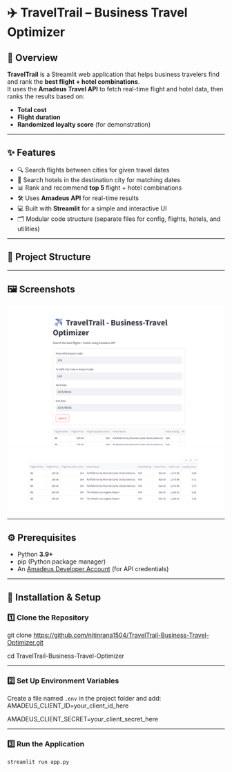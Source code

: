 # ✈️ TravelTrail – Business Travel Optimizer

## 📖 Overview
**TravelTrail** is a Streamlit web application that helps business travelers find and rank the **best flight + hotel combinations**.  
It uses the **Amadeus Travel API** to fetch real-time flight and hotel data, then ranks the results based on:
- **Total cost**
- **Flight duration**
- **Randomized loyalty score** (for demonstration)

---

## ✨ Features
- 🔍 Search flights between cities for given travel dates
- 🏨 Search hotels in the destination city for matching dates
- 📊 Rank and recommend **top 5** flight + hotel combinations
- 🛠 Uses **Amadeus API** for real-time results
- 💻 Built with **Streamlit** for a simple and interactive UI
- 🗂 Modular code structure (separate files for config, flights, hotels, and utilities)

---

## 📂 Project Structure

---

## 🖼 Screenshots

![TravelTrail UI](ScreenShot/Screenshot1.png)
![TravelTrail UI](ScreenShot/Screenshot2.png)

---

## ⚙️ Prerequisites
- Python **3.9+**
- pip (Python package manager)
- An [Amadeus Developer Account](https://developers.amadeus.com/) (for API credentials)

---

## 🚀 Installation & Setup

### 1️⃣ Clone the Repository
git clone https://github.com/nitinrana1504/TravelTrail-Business-Travel-Optimizer.git

cd TravelTrail-Business-Travel-Optimizer

---

### 2️⃣  Set Up Environment Variables
Create a file named `.env` in the project folder and add:
AMADEUS_CLIENT_ID=your_client_id_here

AMADEUS_CLIENT_SECRET=your_client_secret_here

---


### 3️⃣ Run the Application
```bash
streamlit run app.py




